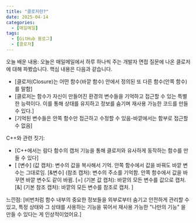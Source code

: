 ```yaml
---
title: "클로저란?"
date: 2025-04-14
categories:
  - [매일메일]
tags:
  - [GitHub 블로그]
  - [클로저]
---
```


오늘 배운 내용:
오늘은 매일메일에서 하루 하나씩 주는 개발자 면접 질문에 나온 클로저에 대해 파봤습니다. 핵심 내용은 다음과 같습니다.

* [클로저(Closure)는 어떤 함수(바깥 함수) 안에서 정의된 또 다른 함수(안쪽 함수) 를 말함]
* [클로저는 함수가 자신이 만들어진 환경의 변수들을 기억하고 접근할 수 있는 특별한 능력이다. 이를 통해 상태를 유지하고 정보를 숨기며 재사용 가능한 코드를 만들 수 있다.]
* [기억된 변수들은 안쪽 함수만 접근하고 수정할 수 있음-바깥에서는 함부로 접근할 수 없음]

C++와 관련 짓기:
* [C++에서는 람다 함수의 캡처 기능을 통해 클로저와 유사하게 동작하는 함수를 만들 수 있다]
* [
    [변수] (값 캡처): 변수의 값을 복사해서 기억. 안쪽 함수에서 값을 바꿔도 바깥 변수는 그대로임.
[&변수] (참조 캡처): 변수의 주소를 기억함. 안쪽 함수에서 값을 바꾸면 바깥 변수도 같이 바뀜.
[=] (기본 값 캡처): 바깥의 모든 변수를 값으로 캡처.
[&] (기본 참조 캡처): 바깥의 모든 변수를 참조로 캡처.
]

느낀점:
[비번처럼 함수 내부의 중요한 정보들을 외부로부터 숨기고 안전하게 관리할 수 있고, 특정 상태와 그 상태를 사용하는 기능을 묶어서 재사용 가능한 "나만의 기능" 을 만들 수 있다는 게 인상적이었어요.]